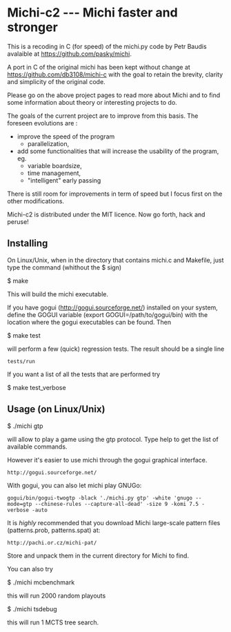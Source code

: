 Michi-c2 --- Michi faster and stronger
======================================

This is a recoding in C (for speed) of the michi.py code by Petr Baudis avalaible at https://github.com/pasky/michi.

A port in C of the original michi has been kept without change at https://github.com/db3108/michi-c with the goal to retain the brevity, clarity and simplicity of the original code.

Please go on the above project pages to read more about Michi and to find some information about theory or interesting projects to do.

The goals of the current project are to improve from this basis. 
The foreseen evolutions are :
- improve the speed of the program
  * parallelization,
- add some functionalities that will increase the usability of the program, eg. 
  * variable boardsize, 
  * time management,
  * "intelligent" early passing 

There is still room for improvements in term of speed but I focus first on the
other modifications.

Michi-c2 is distributed under the MIT licence.  Now go forth, hack and peruse!

Installing
----------

On Linux/Unix, when in the directory that contains michi.c and Makefile, just type the command (whithout the $ sign)

$ make

This will build the michi executable.

If you have gogui (http://gogui.sourceforge.net/) installed on your system, define the GOGUI variable (export GOGUI=/path/to/gogui/bin) with the location where the gogui executables can be found. Then

$ make test

will perform a few (quick) regression tests. The result should be a single line

    tests/run

If you want a list of all the tests that are performed try

$ make test_verbose

Usage (on Linux/Unix)
---------------------

$ ./michi gtp

will allow to play a game using the gtp protocol. Type help to get the list of
available commands.

However it's easier to use michi through the gogui graphical interface.

    http://gogui.sourceforge.net/

With gogui, you can also let michi play GNUGo:

    gogui/bin/gogui-twogtp -black './michi.py gtp' -white 'gnugo --mode=gtp --chinese-rules --capture-all-dead' -size 9 -komi 7.5 -verbose -auto

It is *highly* recommended that you download Michi large-scale pattern files
(patterns.prob, patterns.spat) at:

    http://pachi.or.cz/michi-pat/

Store and unpack them in the current directory for Michi to find.

You can also try

$ ./michi mcbenchmark

this will run 2000 random playouts

$ ./michi tsdebug

this will run 1 MCTS tree search.

